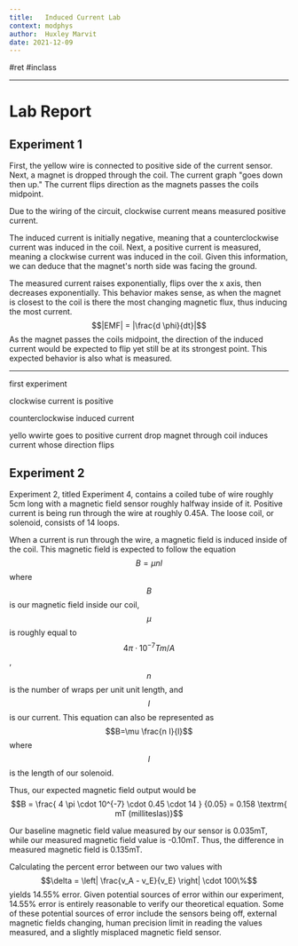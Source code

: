 ```yaml
---
title:   Induced Current Lab
context: modphys
author:  Huxley Marvit
date: 2021-12-09
---
```


#ret  #inclass 

***

# Lab Report
## Experiment 1

First, the yellow wire is connected to positive side of the current sensor. Next, a magnet is dropped through the coil. The current graph "goes down then up." The current flips direction as the magnets passes the coils midpoint.






Due to the wiring of the circuit, clockwise current means measured positive current.

The induced current is initially negative, meaning that a counterclockwise current was induced in the coil. Next, a positive current is measured, meaning a clockwise current was induced in the coil. Given this information, we can deduce that the magnet's north side was facing the ground. 

The measured current raises exponentially, flips over the x axis, then decreases exponentially. This behavior makes sense, as when the magnet is closest to the coil is there the most changing magnetic flux, thus inducing the most current. 
$$|EMF| = |\frac{d \phi}{dt}|$$
As the magnet passes the coils midpoint, the direction of the induced current would be expected to flip yet still be at its strongest point. This expected behavior is also what is measured.



***
first experiment

clockwise current is positive

counterclockwise induced current


yello wwirte
goes to positive current
drop magnet through coil
induces current whose direction flips





## Experiment 2

Experiment 2, titled Experiment 4, contains a coiled tube of wire roughly 5cm long with a magnetic field sensor roughly halfway inside of it. Positive current is being run through the wire at roughly 0.45A. The loose coil, or solenoid, consists of 14 loops.


When a current is run through the wire, a magnetic field is induced inside of the coil. This magnetic field is expected to follow the equation 
$$B=\mu n I$$ 
where $$B$$ is our magnetic field inside our coil, $$\mu$$ is roughly equal to $$4 \pi \cdot 10^{-7} Tm / A$$, $$n$$ is the number of wraps per unit unit length, and $$I$$ is our current. This equation can also be represented as $$B=\mu \frac{n I}{l}$$ where $$l$$ is the length of our solenoid.

Thus, our expected magnetic field output would be
$$B = \frac{ 4 \pi \cdot 10^{-7} \cdot 0.45 \cdot 14 } {0.05} = 0.158 \textrm{ mT (milliteslas)}$$

Our baseline magnetic field value measured by our sensor is 0.035mT, while our measured magnetic field value is -0.10mT. Thus, the difference in measured magnetic field is 0.135mT.

Calculating the percent error between our two values with 
$$\delta = \left| \frac{v_A - v_E}{v_E} \right| \cdot 100\%$$
yields 14.55% error. Given potential sources of error within our experiment, 14.55% error is entirely reasonable to verify our theoretical equation. Some of these potential sources of error include the sensors being off, external magnetic fields changing, human precision limit in reading the values measured, and a slightly misplaced magnetic field sensor.









